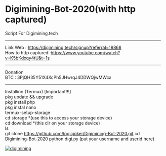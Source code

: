# Digimining-Bot-2020(with http captured)
Script For Digimining.tech
*****
Link Web : https://digimining.tech/signup?referral=18868<br>
How to http captured :https://www.youtube.com/watch?v=K5bKdxqy4tU&t=1s<br>
*****
Donation<br>
BTC : 3PjQH35Y51X4XcPh5JHwrqJ4DDWQjwMWca <br>
*****
Installion (Termux) [Important!!!]<br>
pkg update && upgrade<br>
pkg install php<br>
pkg instal nano<br>
termux-setup-storage<br>
cd storage *(use this to access your storage device)<br>
cd download *(this dir on your storage device)<br>
ls<br>
git clone https://github.com/logicjoker/Digimining-Bot-2020.git
cd Digimining-Bot-2020
python digi.py (put your username and userid here)

<a href="https://ibb.co/QmJht8M"><img src="https://i.ibb.co/7ySBLgK/digimining.jpg" alt="digimining" border="0"></a>
